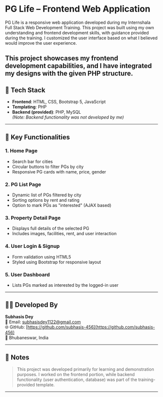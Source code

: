 # PG Life – Frontend Web Application

PG Life is a responsive web application developed during my Internshala Full Stack Web Development Training. This project was built using my own understanding and frontend development skills, with guidance provided during the training. I customized the user interface based on what I believed would improve the user experience.

This project showcases my frontend development capabilities, and I have integrated my designs with the given PHP structure.
---

## 🚀 Tech Stack

- **Frontend**: HTML, CSS, Bootstrap 5, JavaScript
- **Templating**: PHP
- **Backend (provided)**: PHP, MySQL  
  *(Note: Backend functionality was not developed by me)*

---

## 🎯 Key Functionalities

### 1. **Home Page**
- Search bar for cities
- Circular buttons to filter PGs by city
- Responsive PG cards with name, price, gender

### 2. **PG List Page**
- Dynamic list of PGs filtered by city
- Sorting options by rent and rating
- Option to mark PGs as "interested" (AJAX based)

### 3. **Property Detail Page**
- Displays full details of the selected PG
- Includes images, facilities, rent, and user interaction

### 4. **User Login & Signup**
- Form validation using HTML5
- Styled using Bootstrap for responsive layout

### 5. **User Dashboard**
- Lists PGs marked as interested by the logged-in user

---

## 🙋‍♂️ Developed By

**Subhasis Dey**  
📧 Email: subhasisdey1122@gmail.com  
🌐 GitHub: [https://github.com/subhasis-456](https://github.com/subhasis-456)  
📍 Bhubaneswar, India

---

## 📌 Notes

> This project was developed primarily for learning and demonstration purposes. I worked on the frontend portion, while backend functionality (user authentication, database) was part of the training-provided template.

---

